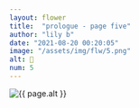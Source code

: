 ```yaml
---
layout: flower
title:  "prologue - page five"
author: "lily b"
date: "2021-08-20 00:20:05"
image: "/assets/img/flw/5.png"
alt: 🌼
num: 5
---
```


<picture>
    <source media="all and (orientation: landscape)" srcset="{{ site.baseurl }}{{ page.image }}">
    <img src="{{ site.baseurl }}{{ page.image }}" alt="{{ page.alt }}">
</picture>